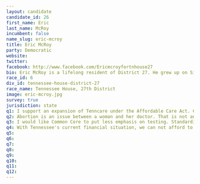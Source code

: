 ```yaml
---
layout: candidate
candidate_id: 26
first_name: Eric
last_name: McRoy
incumbent: false
name_slug: eric-mcroy
title: Eric McRoy
party: Democratic
website: 
twitter: 
facebook: http://www.facebook.com/Ericmcroyfortnhouse27
bio: Eric McRoy is a lifelong resident of District 27. He grew up on Signal Mountain and attended public schools until he graduated from Red Bank High School in 1998. Upon graduation Eric enlisted in the United States Navy and was later honorably discharged. After returning to civilian life he worked in the healthcare field for 15 years until he obtained a degree in Computer Science. Eric currently works as an IT professional and uses his free time to support multiple nonprofits.
race_id: 6
div_id: tennessee-house-district-27
race_name: Tennessee House, 27th District
image: eric-mcroy.jpg
survey: true
jurisdiction: state
q1: I support an expansion of Tenncare under the Affordable Care Act. Currently, thousands of  Tennesseans are uninsured and hospitals across the state are in jeopardy of collapsing.
q2: Abortion is an issue between a woman and her doctor. That is not an area the government should be intruding.
q3: I would like Common Core to put less emphasis on testing. Standardized testing is an important indicator of learning but it is not everything. Common Core needs to put the power back in the teacher's hands while keeping standards as an indicator of academic progress.
q4: With Tennessee's current financial situation, we can not afford to repeal the Hall income tax. No one likes taxes and I understand that. However, before discussions begin on repealing the tax, we must find where the reduced revenue or spending cuts will take place.
q5: 
q6: 
q7: 
q8: 
q9: 
q10: 
q11: 
q12: 
---
```

